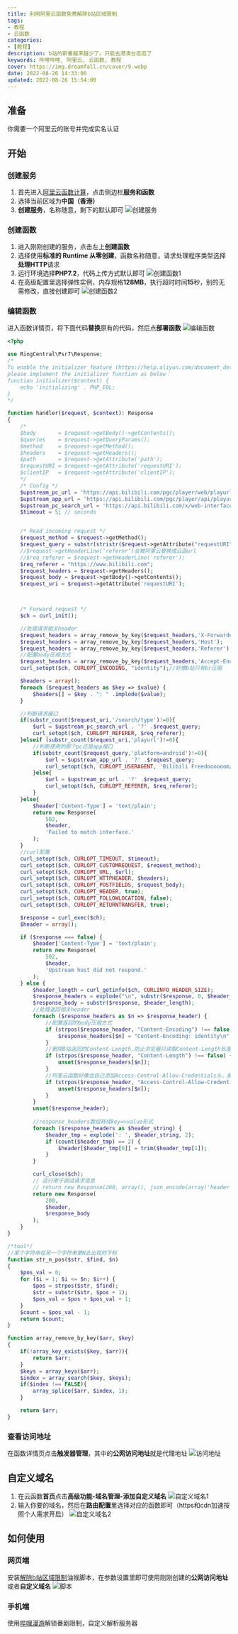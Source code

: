 ```yaml
---
title: 利用阿里云函数免费解除b站区域限制
tags:
- 教程
- 云函数
categories:
- [教程]
description: b站的新番越来越少了。只能去港澳台逛逛了
keywords: 哔哩哔哩, 阿里云, 云函数, 教程
cover: https://img.dreamfall.cn/cover/9.webp
date: 2022-08-26 14:33:00
updated: 2022-08-26 15:54:00
---
```


## 准备
你需要一个阿里云的账号并完成实名认证
## 开始
### 创建服务
1. 首先进入[阿里云函数计算](https://fcnext.console.aliyun.com/)，点击侧边栏**服务和函数**
2. 选择当前区域为**中国（香港）**
3. **创建服务**，名称随意，剩下的默认即可
![创建服务](https://img.dreamfall.cn/post/bilibili/1.webp)
### 创建函数
1. 进入刚刚创建的服务，点击左上**创建函数**
2. 选择使用**标准的 Runtime 从零创建**，函数名称随意，请求处理程序类型选择**处理HTTP**请求
3. 运行环境选择**PHP7.2**，代码上传方式默认即可
![创建函数1](https://img.dreamfall.cn/post/bilibili/2.webp)
4. 在高级配置里选择弹性实例，内存规格**128MB**，执行超时时间**15**秒，别的无需修改，直接创建即可
![创建函数2](https://img.dreamfall.cn/post/bilibili/3.webp)
### 编辑函数
进入函数详情页，将下面代码**替换**原有的代码，然后点**部署函数**
![编辑函数](https://img.dreamfall.cn/post/bilibili/4.webp)

```php
<?php

use RingCentral\Psr7\Response;
/*
To enable the initializer feature (https://help.aliyun.com/document_detail/89029.html)
please implement the initializer function as below：
function initializer($context) {
    echo 'initializing' . PHP_EOL;
}
*/

function handler($request, $context): Response
{
    /*
    $body       = $request->getBody()->getContents();
    $queries    = $request->getQueryParams();
    $method     = $request->getMethod();
    $headers    = $request->getHeaders();
    $path       = $request->getAttribute('path');
    $requestURI = $request->getAttribute('requestURI');
    $clientIP   = $request->getAttribute('clientIP');
    */
    /* Config */
    $upstream_pc_url = 'https://api.bilibili.com/pgc/player/web/playurl';
    $upstream_app_url = 'https://api.bilibili.com/pgc/player/api/playurl';
    $upstream_pc_search_url = 'https://api.bilibili.com/x/web-interface/search/type';
    $timeout = 5; // seconds


    /* Read incoming request */
    $request_method = $request->getMethod();
    $request_query = substr(stristr($request->getAttribute("requestURI"), '?'),1);
    //$request->getHeaderLine('referer')会被阿里云替换成云函url
    //$req_referer = $request->getHeaderLine('referer');
    $req_referer = "https://www.bilibili.com";
    $request_headers = $request->getHeaders();
    $request_body = $request->getBody()->getContents();
    $request_uri = $request->getAttribute('requestURI');



    /* Forward request */
    $ch = curl_init();

    //处理请求相关header
    $request_headers = array_remove_by_key($request_headers,'X-Forwarded-Proto');
    $request_headers = array_remove_by_key($request_headers,'Host');
    $request_headers = array_remove_by_key($request_headers,'Referer');
    //配置body压缩方式
    $request_headers = array_remove_by_key($request_headers,'Accept-Encoding');
    curl_setopt($ch, CURLOPT_ENCODING, "identity");//好像b站只有br压缩

    $headers = array();
    foreach ($request_headers as $key => $value) {
        $headers[] = $key . ": " .implode($value);
    }

    //判断请求接口
    if(substr_count($request_uri,'/search/type')!=0){
        $url = $upstream_pc_search_url . '?' .$request_query;
        curl_setopt($ch, CURLOPT_REFERER, $req_referer);
    }elseif (substr_count($request_uri,'playurl')!=0){
        //判断使用的那个pc还是app接口
        if(substr_count($request_query,'platform=android')!=0){
            $url = $upstream_app_url . '?' .$request_query;
            curl_setopt($ch, CURLOPT_USERAGENT, 'Bilibili Freedoooooom/MarkII');
        }else{
            $url = $upstream_pc_url . '?' .$request_query;
            curl_setopt($ch, CURLOPT_REFERER, $req_referer);
        }
    }else{
        $header['Content-Type'] = 'text/plain';
        return new Response(
            502,
            $header,
            'Failed to match interface.'
        );
    }
    //curl配置
    curl_setopt($ch, CURLOPT_TIMEOUT, $timeout);
    curl_setopt($ch, CURLOPT_CUSTOMREQUEST, $request_method);
    curl_setopt($ch, CURLOPT_URL, $url);
    curl_setopt($ch, CURLOPT_HTTPHEADER, $headers);
    curl_setopt($ch, CURLOPT_POSTFIELDS, $request_body);
    curl_setopt($ch, CURLOPT_HEADER, true);
    curl_setopt($ch, CURLOPT_FOLLOWLOCATION, false);
    curl_setopt($ch, CURLOPT_RETURNTRANSFER, true);

    $response = curl_exec($ch);
    $header = array();

    if ($response === false) {
        $header['Content-Type'] = 'text/plain';
        return new Response(
            502,
            $header,
            'Upstream host did not respond.'
        );
    } else {
        $header_length = curl_getinfo($ch, CURLINFO_HEADER_SIZE);
        $response_headers = explode("\n", substr($response, 0, $header_length));
        $response_body = substr($response, $header_length);
        //处理返回相关header
        foreach ($response_headers as $n => $response_header) {
            //配置返回的body压缩方式
            if (strpos($response_header, "Content-Encoding") !== false) {
                $response_headers[$n] = "Content-Encoding: identity\n";
            }
            //删除B站返回的Content-Length,防止浏览器只读取Content-Length长度的数据,造成json不完整
            if (strpos($response_header, "Content-Length") !== false) {
                unset($response_headers[$n]);
            }
            //阿里云函数好像会自己添加Access-Control-Allow-Credentials头，删除b站返回的
            if (strpos($response_header, "Access-Control-Allow-Credentials") !== false) {
                unset($response_headers[$n]);
            }
        }
        unset($response_header); 
        
        //response_headers数组转成key=>value形式
        foreach ($response_headers as $header_string) {
            $header_tmp = explode(': ', $header_string, 2);
            if (count($header_tmp) == 2) {
                $header[$header_tmp[0]] = trim($header_tmp[1]);
            }
        }

        curl_close($ch);
        // 这行用于调试请求信息
        // return new Response(200, array(), json_encode(array('header' => $header, 'body' => $response_body, 'url' => $url, 'response'=>$response, 'curl_headers'=>$curl_response_headers)));
        return new Response(
            200,
            $header,
            $response_body
        );
    }
}

/*tool*/
//某个字符串在另一个字符串第N此出现的下标
function str_n_pos($str, $find, $n)
{
    $pos_val = 0;
    for ($i = 1; $i <= $n; $i++) {
        $pos = strpos($str, $find);
        $str = substr($str, $pos + 1);
        $pos_val = $pos + $pos_val + 1;
    }
    $count = $pos_val - 1;
    return $count;
}

function array_remove_by_key($arr, $key)
{
    if(!array_key_exists($key, $arr)){
        return $arr;
    }
    $keys = array_keys($arr);
    $index = array_search($key, $keys);
    if($index !== FALSE){
        array_splice($arr, $index, 1);
    }

    return $arr;
}

```
### 查看访问地址
在函数详情页点击**触发器管理**，其中的**公网访问地址**就是代理地址
![访问地址](https://img.dreamfall.cn/post/bilibili/5.webp)
## 自定义域名
1. 在云函数**首页**点击**高级功能-域名管理-添加自定义域名**
![自定义域名1](https://img.dreamfall.cn/post/bilibili/7.webp)
2. 输入你要的域名，然后在**路由配置**里选择对应的函数即可（https和cdn加速按照个人需求开启）
![自定义域名2](https://img.dreamfall.cn/post/bilibili/8.webp)


## 如何使用
### 网页端
安装[解除b站区域限制](https://greasyfork.org/zh-CN/scripts/25718-%E8%A7%A3%E9%99%A4b%E7%AB%99%E5%8C%BA%E5%9F%9F%E9%99%90%E5%88%B6)油猴脚本，在参数设置里即可使用刚刚创建的**公网访问地址**或者**自定义域名**
![脚本](https://img.dreamfall.cn/post/bilibili/6.webp)
### 手机端
使用[哔哩漫游](https://github.com/yujincheng08/BiliRoaming)解锁番剧限制，自定义解析服务器